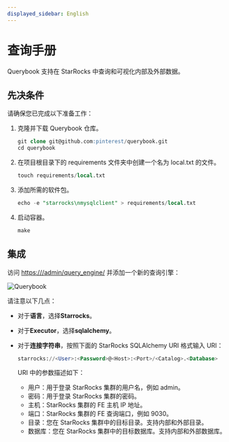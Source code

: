 ```yaml
---
displayed_sidebar: English
---
```


# 查询手册

Querybook 支持在 StarRocks 中查询和可视化内部及外部数据。

## 先决条件

请确保您已完成以下准备工作：

1. 克隆并下载 Querybook 仓库。

   ```SQL
   git clone git@github.com:pinterest/querybook.git
   cd querybook
   ```

2. 在项目根目录下的 requirements 文件夹中创建一个名为 local.txt 的文件。

   ```SQL
   touch requirements/local.txt
   ```

3. 添加所需的软件包。

   ```SQL
   echo -e "starrocks\nmysqlclient" > requirements/local.txt 
   ```

4. 启动容器。

   ```SQL
   make
   ```

## 集成

访问 [https:///admin/query_engine/](https://localhost:10001/admin/query_engine/) 并添加一个新的查询引擎：

![Querybook](../../assets/BI_querybook_1.png)

请注意以下几点：

- 对于**语言**，选择**Starrocks**。
- 对于**Executor**，选择**sqlalchemy**。
- 对于**连接字符串**，按照下面的 StarRocks SQLAlchemy URI 格式输入 URI：

  ```SQL
  starrocks://<User>:<Password>@<Host>:<Port>/<Catalog>.<Database>
  ```
  URI 中的参数描述如下：

  - 用户：用于登录 StarRocks 集群的用户名，例如 admin。
  - 密码：用于登录 StarRocks 集群的密码。
  - 主机：StarRocks 集群的 FE 主机 IP 地址。
  - 端口：StarRocks 集群的 FE 查询端口，例如 9030。
  - 目录：您在 StarRocks 集群中的目标目录。支持内部和外部目录。
  - 数据库：您在 StarRocks 集群中的目标数据库。支持内部和外部数据库。
